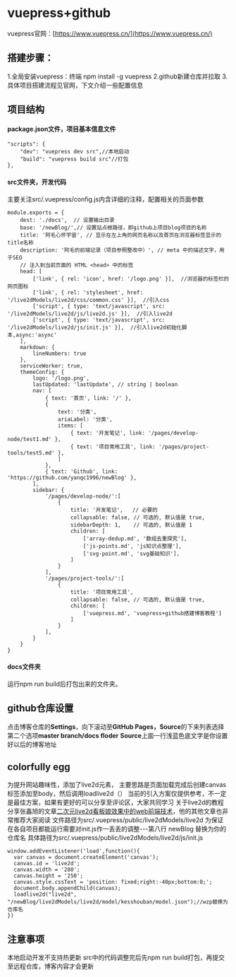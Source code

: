 # vuepress+github

vuepress官网：[https://www.vuepress.cn/](https://www.vuepress.cn/)


## 搭建步骤：
1.全局安装vuepress：终端 npm install -g vuepress
2.github新建仓库并拉取
3.具体项目搭建流程见官网，下文介绍一些配置信息
## 项目结构

#### package.json文件，项目基本信息文件
```
"scripts": {
    "dev": "vuepress dev src",//本地启动
    "build": "vuepress build src"//打包
},
```
#### src文件夹，开发代码
主要关注src/.vuepress/config.js内含详细的注释，配置相关的页面参数
```
module.exports = {
    dest: './docs',  // 设置输出目录
    base: '/newBlog/',// 设置站点根路径，即github上项目blog项目的名称
    title: '阿毛心怀宇宙', // 显示在左上角的网页名称以及首页在浏览器标签显示的title名称
    description: '阿毛的前端记录（项目参照整改中）', // meta 中的描述文字，用于SEO
    // 注入到当前页面的 HTML <head> 中的标签
    head: [
        ['link', { rel: 'icon', href: '/logo.png' }],  //浏览器的标签栏的网页图标
        ['link', { rel: 'stylesheet', href: '/live2dModels/live2d/css/common.css' }],  //引入css
        ['script', { type: 'text/javascript', src: '/live2dModels/live2d/js/live2d.js' }],  //引入live2d
        ['script', { type: 'text/javascript', src: '/live2dModels/live2d/js/init.js' }],  //引入live2d初始化脚本,async:'async'
    ],
    markdown: {
        lineNumbers: true
    },
    serviceWorker: true,
    themeConfig: {
        logo: '/logo.png',
        lastUpdated: 'lastUpdate', // string | boolean
        nav: [
            { text: '首页', link: '/' },
            {
                text: '分类',
                ariaLabel: '分类',
                items: [
                    { text: '开发笔记', link: '/pages/develop-node/test1.md' },
                    { text: '项目常用工具', link: '/pages/project-tools/test5.md' },
                ]
            },
            { text: 'Github', link: 'https://github.com/yanqc1996/newBlog' },
        ],
        sidebar: {
            '/pages/develop-node/':[
                {
                    title: '开发笔记',   // 必要的
                    collapsable: false, // 可选的, 默认值是 true,
                    sidebarDepth: 1,    // 可选的, 默认值是 1
                    children: [
                        ['array-dedup.md', '数组去重探究'],
                        ['js-points.md', 'js知识点整理'],
                        ['svg-point.md', 'svg基础知识'],
                    ]
                }
            ],
            '/pages/project-tools/':[
                {
                    title: '项目常用工具',
                    collapsable: false, // 可选的, 默认值是 true,
                    children: [
                        ['vuepress.md', 'vuepress+github搭建博客教程']
                    ]
                }
            ],
        }
    }
}

```


#### docs文件夹
运行npm run build后打包出来的文件夹。

## github仓库设置
点击博客仓库的**Settings**，向下滚动至**GitHub Pages，Source**的下来列表选择第二个选项**master branch/docs floder**
**Source**上面一行浅蓝色底文字是你设置好以后的博客地址

## colorfully egg
为提升网站趣味性，添加了live2d元素，
主要思路是页面加载完成后创建canvas标签添加至body，然后调用loadlive2d（）
当前的引入方案仅提供参考，不一定是最佳方案，如果有更好的可以分享至评论区，大家共同学习
关于live2d的教程分享张鑫旭的文章[二次元live2d看板娘效果中的web前端技术](https://www.zhangxinxu.com/wordpress/2018/05/live2d-web-webgl-js/)，他的其他文章也非常推荐大家阅读
文件路径为src/.vuepress/public/live2dModels/live2d
为保证在各自项目都能运行需要对init.js作一丢丢的调整---第八行 newBlog 替换为你的仓库名
具体路径为src/.vuepress/public/live2dModels/live2d/js/init.js
```
window.addEventListener('load',function(){
  var canvas = document.createElement('canvas');
  canvas.id = 'live2d';
  canvas.width = '280';
  canvas.height = '250';
  canvas.style.cssText = 'position: fixed;right:-40px;bottom:0;';
  document.body.appendChild(canvas);
  loadlive2d("live2d", "/newBlog/live2dModels/live2d/model/kesshouban/model.json");//wzp替换为仓库名
})
```


## 注意事项
本地启动开发不支持热更新
src中的代码调整完后先npm run build打包，再提交至远程仓库，博客内容才会更新



